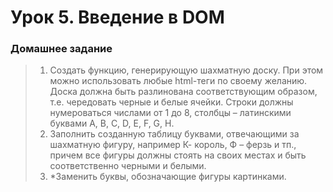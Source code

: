 # Урок 5. Введение в DOM
### Домашнее задание
> 1) Создать функцию, генерирующую шахматную доску. При этом можно использовать любые html-теги по своему желанию. Доска должна быть разлинована соответствующим образом, т.е.
чередовать черные и белые ячейки. Строки должны нумероваться числами от 1 до 8, столбцы
– латинскими буквами A, B, C, D, E, F, G, H.
> 2) Заполнить созданную таблицу буквами, отвечающими за шахматную фигуру, например К-
король, Ф – ферзь и тп., причем все фигуры должны стоять на своих местах и быть
соответственно черными и белыми.
> 3) *Заменить буквы, обозначающие фигуры картинками.
